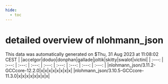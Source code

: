 ```yaml
---
hide:
  - toc
---
```


detailed overview of nlohmann_json
==================================


This data was automatically generated on $Thu, 31 Aug 2023 at 11:08:02 CEST
| |accelgor|doduo|donphan|gallade|joltik|skitty|swalot|victini|
| :---: | :---: | :---: | :---: | :---: | :---: | :---: | :---: | :---: |
|nlohmann_json/3.11.2-GCCcore-12.2.0|x|x|x|x|x|x|x|x|
|nlohmann_json/3.10.5-GCCcore-11.3.0|x|x|x|x|x|x|x|x|

